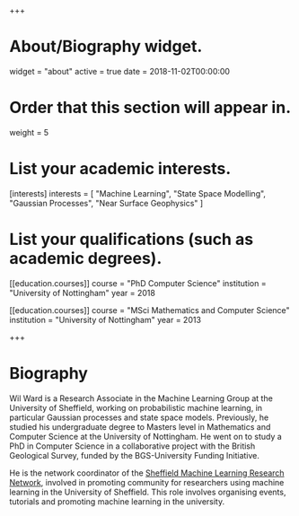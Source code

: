 +++
# About/Biography widget.
widget = "about"
active = true
date = 2018-11-02T00:00:00

# Order that this section will appear in.
weight = 5

# List your academic interests.
[interests]
  interests = [
    "Machine Learning",
    "State Space Modelling",
    "Gaussian Processes",
    "Near Surface Geophysics"
  ]

# List your qualifications (such as academic degrees).
[[education.courses]]
  course = "PhD Computer Science"
  institution = "University of Nottingham"
  year = 2018

[[education.courses]]
  course = "MSci Mathematics and Computer Science"
  institution = "University of Nottingham"
  year = 2013

+++

# Biography

Wil Ward is a Research Associate in the Machine Learning Group at the University of Sheffield, working on probabilistic machine learning, in particular Gaussian processes and state space models. Previously, he studied his undergraduate degree to Masters level in Mathematics and Computer Science at the University of Nottingham. He went on to study a PhD in Computer Science in a collaborative project with the British Geological Survey, funded by the BGS-University Funding Initiative.

He is the network coordinator of the [Sheffield Machine Learning Research Network](https://sheffieldmlnet.github.io), involved in promoting community for researchers using machine learning in the University of Sheffield. This role involves organising events, tutorials and promoting machine learning in the university.
